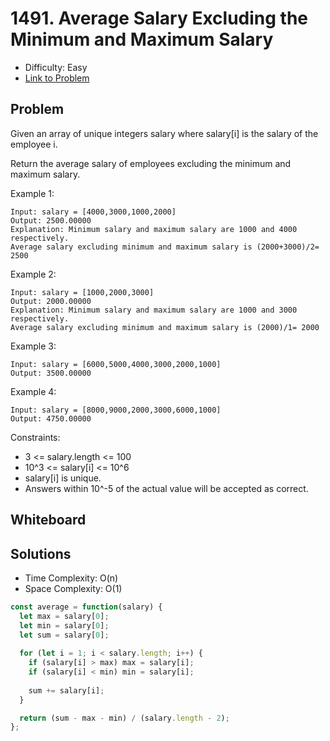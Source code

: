 # 1491. Average Salary Excluding the Minimum and Maximum Salary
* Difficulty: Easy
* [Link to Problem](https://leetcode.com/problems/average-salary-excluding-the-minimum-and-maximum-salary/)

## Problem
Given an array of unique integers salary where salary[i] is the salary of the employee i.

Return the average salary of employees excluding the minimum and maximum salary.

Example 1:

```
Input: salary = [4000,3000,1000,2000]
Output: 2500.00000
Explanation: Minimum salary and maximum salary are 1000 and 4000 respectively.
Average salary excluding minimum and maximum salary is (2000+3000)/2= 2500
```

Example 2:

```
Input: salary = [1000,2000,3000]
Output: 2000.00000
Explanation: Minimum salary and maximum salary are 1000 and 3000 respectively.
Average salary excluding minimum and maximum salary is (2000)/1= 2000
```

Example 3:

```
Input: salary = [6000,5000,4000,3000,2000,1000]
Output: 3500.00000
```

Example 4:

```
Input: salary = [8000,9000,2000,3000,6000,1000]
Output: 4750.00000
```
 

Constraints:

* 3 <= salary.length <= 100
* 10^3 <= salary[i] <= 10^6
* salary[i] is unique.
* Answers within 10^-5 of the actual value will be accepted as correct.


## Whiteboard


## Solutions
* Time Complexity: O(n)
* Space Complexity: O(1)
```javascript
const average = function(salary) {
  let max = salary[0];
  let min = salary[0];
  let sum = salary[0];
  
  for (let i = 1; i < salary.length; i++) {
    if (salary[i] > max) max = salary[i];
    if (salary[i] < min) min = salary[i];
    
    sum += salary[i];
  }

  return (sum - max - min) / (salary.length - 2);
};
```